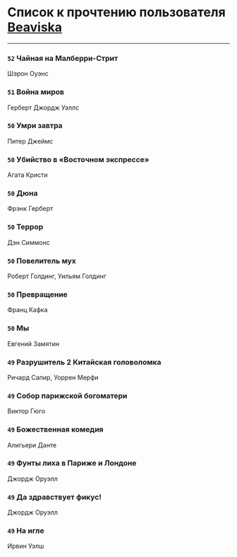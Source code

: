 # Список к прочтению пользователя [Beaviska](https://www.facebook.com/app_scoped_user_id/10202544960024508/)
---

### `52` Чайная на Малберри-Стрит
Шэрон Оуэнс

### `51` Война миров
Герберт Джордж Уэллс

### `50` Умри завтра
Питер Джеймс

### `50` Убийство в «Восточном экспрессе»
Агата Кристи

### `50` Дюна
Фрэнк Герберт

### `50` Террор
Дэн Симмонс

### `50` Повелитель мух
Роберт Голдинг, Уильям Голдинг

### `50` Превращение
Франц Кафка

### `50` Мы
Евгений Замятин

### `49` Разрушитель 2 Китайская головоломка
Ричард Сапир, Уоррен Мерфи

### `49` Собор парижской богоматери
Виктор Гюго

### `49` Божественная комедия
Алигьери Данте

### `49` Фунты лиха в Париже и Лондоне
Джордж Оруэлл

### `49` Да здравствует фикус!
Джордж Оруэлл

### `49` На игле
Ирвин Уэлш

